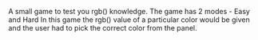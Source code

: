 A small game to test you rgb() knowledge.
The game has 2 modes - Easy and Hard
In this game the rgb() value of a particular color would be given and the user had to pick the correct color from the panel.
